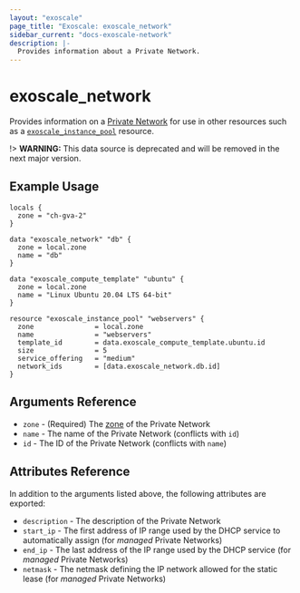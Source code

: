 ```yaml
---
layout: "exoscale"
page_title: "Exoscale: exoscale_network"
sidebar_current: "docs-exoscale-network"
description: |-
  Provides information about a Private Network.
---
```


# exoscale\_network

Provides information on a [Private Network][privnet-doc] for use in other resources such as a [`exoscale_instance_pool`][r-instance_pool] resource.

!> **WARNING:** This data source is deprecated and will be removed in the next major version.


## Example Usage

```hcl
locals {
  zone = "ch-gva-2"
}

data "exoscale_network" "db" {
  zone = local.zone
  name = "db"
}

data "exoscale_compute_template" "ubuntu" {
  zone = local.zone
  name = "Linux Ubuntu 20.04 LTS 64-bit"
}

resource "exoscale_instance_pool" "webservers" {
  zone               = local.zone
  name               = "webservers"
  template_id        = data.exoscale_compute_template.ubuntu.id
  size               = 5
  service_offering   = "medium"
  network_ids        = [data.exoscale_network.db.id]
}
```


## Arguments Reference

* `zone` - (Required) The [zone][zone] of the Private Network
* `name` - The name of the Private Network (conflicts with `id`)
* `id` - The ID of the Private Network (conflicts with `name`)



## Attributes Reference

In addition to the arguments listed above, the following attributes are exported:

* `description` - The description of the Private Network
* `start_ip` - The first address of IP range used by the DHCP service to automatically assign (for *managed* Private Networks)
* `end_ip` - The last address of the IP range used by the DHCP service (for *managed* Private Networks)
* `netmask` - The netmask defining the IP network allowed for the static lease (for *managed* Private Networks)


[r-instance_pool]: ../resources/instance_pool
[privnet-doc]: https://community.exoscale.com/documentation/compute/private-networks/
[zone]: https://www.exoscale.com/datacenters/

